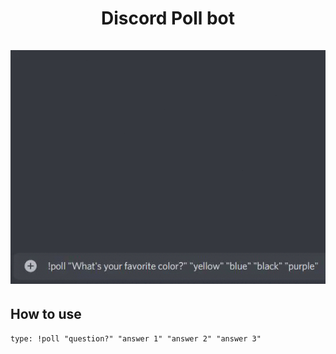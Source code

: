 <h1 align="center">
    Discord Poll bot <br/><br/>
    <img src=".github/pollbot.gif">
</h1>

## How to use
```
type: !poll "question?" "answer 1" "answer 2" "answer 3"
```